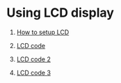 # Using LCD display 

1. [How to setup LCD](https://www.circuitbasics.com/raspberry-pi-lcd-set-up-and-programming-in-python/)

1. [LCD code](https://www.electronicshub.org/interfacing-16x2-lcd-with-raspberry-pi/#Circuit_Diagram_of_162_LCD_Interfacing_with_Raspberry_Pi)

1. [LCD code 2](https://www.mbtechworks.com/projects/drive-an-lcd-16x2-display-with-raspberry-pi.html)

1. [LCD code 3](https://pimylifeup.com/raspberry-pi-lcd-16x2/)
